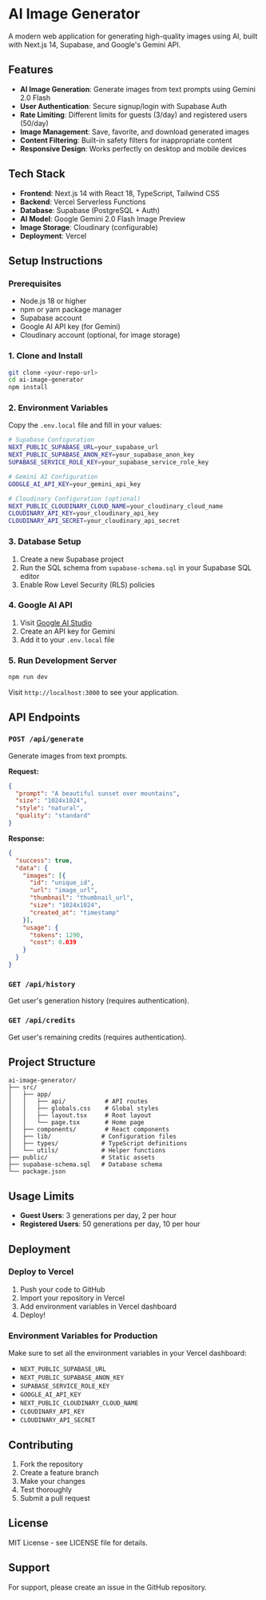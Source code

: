 # AI Image Generator

A modern web application for generating high-quality images using AI, built with Next.js 14, Supabase, and Google's Gemini API.

## Features

- **AI Image Generation**: Generate images from text prompts using Gemini 2.0 Flash
- **User Authentication**: Secure signup/login with Supabase Auth
- **Rate Limiting**: Different limits for guests (3/day) and registered users (50/day)
- **Image Management**: Save, favorite, and download generated images
- **Content Filtering**: Built-in safety filters for inappropriate content
- **Responsive Design**: Works perfectly on desktop and mobile devices

## Tech Stack

- **Frontend**: Next.js 14 with React 18, TypeScript, Tailwind CSS
- **Backend**: Vercel Serverless Functions
- **Database**: Supabase (PostgreSQL + Auth)
- **AI Model**: Google Gemini 2.0 Flash Image Preview
- **Image Storage**: Cloudinary (configurable)
- **Deployment**: Vercel

## Setup Instructions

### Prerequisites

- Node.js 18 or higher
- npm or yarn package manager
- Supabase account
- Google AI API key (for Gemini)
- Cloudinary account (optional, for image storage)

### 1. Clone and Install

```bash
git clone <your-repo-url>
cd ai-image-generator
npm install
```

### 2. Environment Variables

Copy the `.env.local` file and fill in your values:

```bash
# Supabase Configuration
NEXT_PUBLIC_SUPABASE_URL=your_supabase_url
NEXT_PUBLIC_SUPABASE_ANON_KEY=your_supabase_anon_key
SUPABASE_SERVICE_ROLE_KEY=your_supabase_service_role_key

# Gemini AI Configuration
GOOGLE_AI_API_KEY=your_gemini_api_key

# Cloudinary Configuration (optional)
NEXT_PUBLIC_CLOUDINARY_CLOUD_NAME=your_cloudinary_cloud_name
CLOUDINARY_API_KEY=your_cloudinary_api_key
CLOUDINARY_API_SECRET=your_cloudinary_api_secret
```

### 3. Database Setup

1. Create a new Supabase project
2. Run the SQL schema from `supabase-schema.sql` in your Supabase SQL editor
3. Enable Row Level Security (RLS) policies

### 4. Google AI API

1. Visit [Google AI Studio](https://aistudio.google.com/)
2. Create an API key for Gemini
3. Add it to your `.env.local` file

### 5. Run Development Server

```bash
npm run dev
```

Visit `http://localhost:3000` to see your application.

## API Endpoints

### `POST /api/generate`
Generate images from text prompts.

**Request:**
```json
{
  "prompt": "A beautiful sunset over mountains",
  "size": "1024x1024",
  "style": "natural",
  "quality": "standard"
}
```

**Response:**
```json
{
  "success": true,
  "data": {
    "images": [{
      "id": "unique_id",
      "url": "image_url",
      "thumbnail": "thumbnail_url",
      "size": "1024x1024",
      "created_at": "timestamp"
    }],
    "usage": {
      "tokens": 1290,
      "cost": 0.039
    }
  }
}
```

### `GET /api/history`
Get user's generation history (requires authentication).

### `GET /api/credits`
Get user's remaining credits (requires authentication).

## Project Structure

```
ai-image-generator/
├── src/
│   ├── app/
│   │   ├── api/           # API routes
│   │   ├── globals.css    # Global styles
│   │   ├── layout.tsx     # Root layout
│   │   └── page.tsx       # Home page
│   ├── components/        # React components
│   ├── lib/              # Configuration files
│   ├── types/            # TypeScript definitions
│   └── utils/            # Helper functions
├── public/               # Static assets
├── supabase-schema.sql   # Database schema
└── package.json
```

## Usage Limits

- **Guest Users**: 3 generations per day, 2 per hour
- **Registered Users**: 50 generations per day, 10 per hour

## Deployment

### Deploy to Vercel

1. Push your code to GitHub
2. Import your repository in Vercel
3. Add environment variables in Vercel dashboard
4. Deploy!

### Environment Variables for Production

Make sure to set all the environment variables in your Vercel dashboard:

- `NEXT_PUBLIC_SUPABASE_URL`
- `NEXT_PUBLIC_SUPABASE_ANON_KEY`
- `SUPABASE_SERVICE_ROLE_KEY`
- `GOOGLE_AI_API_KEY`
- `NEXT_PUBLIC_CLOUDINARY_CLOUD_NAME`
- `CLOUDINARY_API_KEY`
- `CLOUDINARY_API_SECRET`

## Contributing

1. Fork the repository
2. Create a feature branch
3. Make your changes
4. Test thoroughly
5. Submit a pull request

## License

MIT License - see LICENSE file for details.

## Support

For support, please create an issue in the GitHub repository.